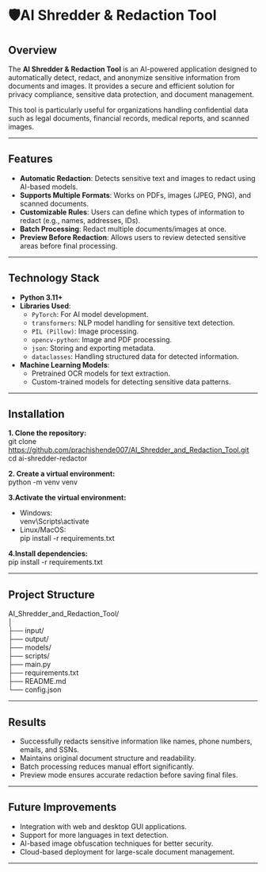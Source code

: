 # 🛡️AI Shredder & Redaction Tool

## Overview
The **AI Shredder & Redaction Tool** is an AI-powered application designed to automatically detect, redact, and anonymize sensitive information from documents and images. It provides a secure and efficient solution for privacy compliance, sensitive data protection, and document management.

This tool is particularly useful for organizations handling confidential data such as legal documents, financial records, medical reports, and scanned images.  

---

## Features
- **Automatic Redaction**: Detects sensitive text and images to redact using AI-based models.
- **Supports Multiple Formats**: Works on PDFs, images (JPEG, PNG), and scanned documents.
- **Customizable Rules**: Users can define which types of information to redact (e.g., names, addresses, IDs).
- **Batch Processing**: Redact multiple documents/images at once.
- **Preview Before Redaction**: Allows users to review detected sensitive areas before final processing.

---

## Technology Stack
- **Python 3.11+**
- **Libraries Used**:
  - `PyTorch`: For AI model development.
  - `transformers`: NLP model handling for sensitive text detection.
  - `PIL (Pillow)`: Image processing.
  - `opencv-python`: Image and PDF processing.
  - `json`: Storing and exporting metadata.
  - `dataclasses`: Handling structured data for detected information.
- **Machine Learning Models**:
  - Pretrained OCR models for text extraction.
  - Custom-trained models for detecting sensitive data patterns.

---

## Installation

**1. Clone the repository:**<br>
git clone https://github.com/prachishende007/AI_Shredder_and_Redaction_Tool.git<br>
cd ai-shredder-redactor<br>


**2. Create a virtual environment:**<br>
python -m venv venv


**3.Activate the virtual environment:**<br>
- Windows:
    <br>venv\Scripts\activate
- Linux/MacOS:
   <br>pip install -r requirements.txt
  
**4.Install dependencies:**<br>
pip install -r requirements.txt

---

## Project Structure
  AI_Shredder_and_Redaction_Tool/<br>
  │<br>
  ├── input/              <br>
  ├── output/             <br>
  ├── models/             <br>
  ├── scripts/            <br>
  ├── main.py             <br>
  ├── requirements.txt    <br>
  ├── README.md           <br>
  └── config.json         <br>

---

## Results

- Successfully redacts sensitive information like names, phone numbers, emails, and SSNs.
- Maintains original document structure and readability.
- Batch processing reduces manual effort significantly.
- Preview mode ensures accurate redaction before saving final files.

---

## Future Improvements

- Integration with web and desktop GUI applications.
- Support for more languages in text detection.
- AI-based image obfuscation techniques for better security.
- Cloud-based deployment for large-scale document management.

---

